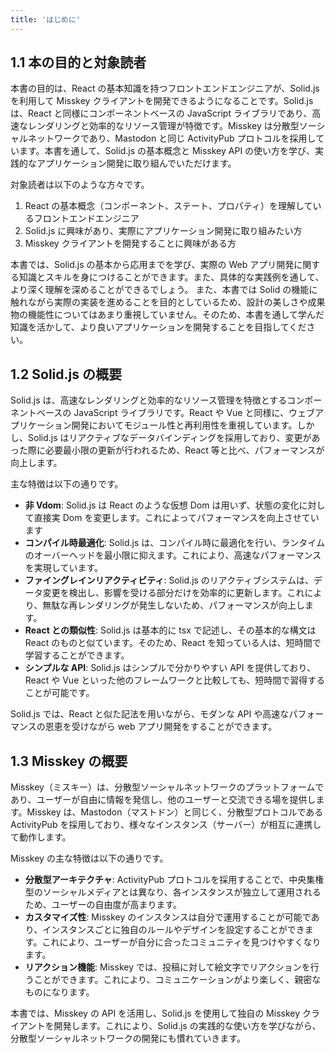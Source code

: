 ```yaml
---
title: 'はじめに'
---
```


## 1.1 本の目的と対象読者

本書の目的は、React の基本知識を持つフロントエンドエンジニアが、Solid.js を利用して Misskey クライアントを開発できるようになることです。Solid.js は、React と同様にコンポーネントベースの JavaScript ライブラリであり、高速なレンダリングと効率的なリソース管理が特徴です。Misskey は分散型ソーシャルネットワークであり、Mastodon と同じ ActivityPub プロトコルを採用しています。本書を通して、Solid.js の基本概念と Misskey API の使い方を学び、実践的なアプリケーション開発に取り組んでいただけます。

対象読者は以下のような方々です。

1. React の基本概念（コンポーネント、ステート、プロパティ）を理解しているフロントエンドエンジニア
2. Solid.js に興味があり、実際にアプリケーション開発に取り組みたい方
3. Misskey クライアントを開発することに興味がある方

本書では、Solid.js の基本から応用までを学び、実際の Web アプリ開発に関する知識とスキルを身につけることができます。また、具体的な実践例を通して、より深く理解を深めることができるでしょう。
また、本書では Solid の機能に触れながら実際の実装を進めることを目的としているため、設計の美しさや成果物の機能性についてはあまり重視していません。そのため、本書を通して学んだ知識を活かして、より良いアプリケーションを開発することを目指してください。

## 1.2 Solid.js の概要

Solid.js は、高速なレンダリングと効率的なリソース管理を特徴とするコンポーネントベースの JavaScript ライブラリです。React や Vue と同様に、ウェブアプリケーション開発においてモジュール性と再利用性を重視しています。しかし、Solid.js はリアクティブなデータバインディングを採用しており、変更があった際に必要最小限の更新が行われるため、React 等と比べ、パフォーマンスが向上します。

主な特徴は以下の通りです。

- **非 Vdom**: Solid.js は React のような仮想 Dom は用いず、状態の変化に対して直接実 Dom を変更します。これによってパフォーマンスを向上させています
- **コンパイル時最適化**: Solid.js は、コンパイル時に最適化を行い、ランタイムのオーバーヘッドを最小限に抑えます。これにより、高速なパフォーマンスを実現しています。
- **ファイングレインリアクティビティ**: Solid.js のリアクティブシステムは、データ変更を検出し、影響を受ける部分だけを効率的に更新します。これにより、無駄な再レンダリングが発生しないため、パフォーマンスが向上します。
- **React との類似性**: Solid.js は基本的に tsx で記述し、その基本的な構文は React のものと似ています。そのため、React を知っている人は、短時間で学習することができます。
- **シンプルな API**: Solid.js はシンプルで分かりやすい API を提供しており、React や Vue といった他のフレームワークと比較しても、短時間で習得することが可能です。

Solid.js では、React と似た記法を用いながら、モダンな API や高速なパフォーマンスの恩恵を受けながら web アプリ開発をすることができます。

## 1.3 Misskey の概要

Misskey（ミスキー）は、分散型ソーシャルネットワークのプラットフォームであり、ユーザーが自由に情報を発信し、他のユーザーと交流できる場を提供します。Misskey は、Mastodon（マストドン）と同じく、分散型プロトコルである ActivityPub を採用しており、様々なインスタンス（サーバー）が相互に連携して動作します。

Misskey の主な特徴は以下の通りです。

- **分散型アーキテクチャ**: ActivityPub プロトコルを採用することで、中央集権型のソーシャルメディアとは異なり、各インスタンスが独立して運用されるため、ユーザーの自由度が高まります。
- **カスタマイズ性**: Misskey のインスタンスは自分で運用することが可能であり、インスタンスごとに独自のルールやデザインを設定することができます。これにより、ユーザーが自分に合ったコミュニティを見つけやすくなります。
- **リアクション機能**: Misskey では、投稿に対して絵文字でリアクションを行うことができます。これにより、コミュニケーションがより楽しく、親密なものになります。

本書では、Misskey の API を活用し、Solid.js を使用して独自の Misskey クライアントを開発します。これにより、Solid.js の実践的な使い方を学びながら、分散型ソーシャルネットワークの開発にも慣れていきます。
